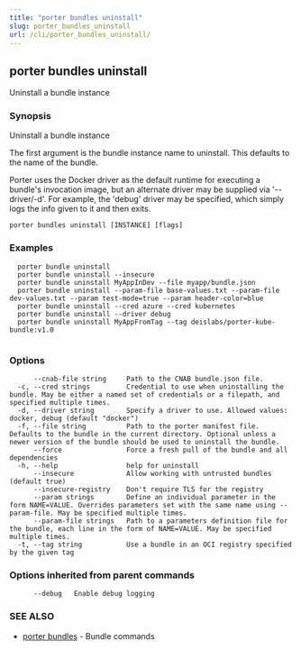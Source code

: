 ```yaml
---
title: "porter bundles uninstall"
slug: porter_bundles_uninstall
url: /cli/porter_bundles_uninstall/
---
```

## porter bundles uninstall

Uninstall a bundle instance

### Synopsis

Uninstall a bundle instance

The first argument is the bundle instance name to uninstall. This defaults to the name of the bundle.

Porter uses the Docker driver as the default runtime for executing a bundle's invocation image, but an alternate driver may be supplied via '--driver/-d'.
For example, the 'debug' driver may be specified, which simply logs the info given to it and then exits.

```
porter bundles uninstall [INSTANCE] [flags]
```

### Examples

```
  porter bundle uninstall
  porter bundle uninstall --insecure
  porter bundle uninstall MyAppInDev --file myapp/bundle.json
  porter bundle uninstall --param-file base-values.txt --param-file dev-values.txt --param test-mode=true --param header-color=blue
  porter bundle uninstall --cred azure --cred kubernetes
  porter bundle uninstall --driver debug
  porter bundle uninstall MyAppFromTag --tag deislabs/porter-kube-bundle:v1.0


```

### Options

```
      --cnab-file string     Path to the CNAB bundle.json file.
  -c, --cred strings         Credential to use when uninstalling the bundle. May be either a named set of credentials or a filepath, and specified multiple times.
  -d, --driver string        Specify a driver to use. Allowed values: docker, debug (default "docker")
  -f, --file string          Path to the porter manifest file. Defaults to the bundle in the current directory. Optional unless a newer version of the bundle should be used to uninstall the bundle.
      --force                Force a fresh pull of the bundle and all dependencies
  -h, --help                 help for uninstall
      --insecure             Allow working with untrusted bundles (default true)
      --insecure-registry    Don't require TLS for the registry
      --param strings        Define an individual parameter in the form NAME=VALUE. Overrides parameters set with the same name using --param-file. May be specified multiple times.
      --param-file strings   Path to a parameters definition file for the bundle, each line in the form of NAME=VALUE. May be specified multiple times.
  -t, --tag string           Use a bundle in an OCI registry specified by the given tag
```

### Options inherited from parent commands

```
      --debug   Enable debug logging
```

### SEE ALSO

* [porter bundles](/cli/porter_bundles/)	 - Bundle commands

